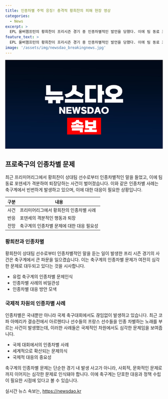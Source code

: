 ```yaml
---
title: 인종차별 주먹 응징! 충격적 황희찬의 피해 현장 영상
categories:
  - News
excerpt: >
  EPL 울버햄프턴의 황희찬이 프리시즌 경기 중 인종차별적인 발언을 당했다. 이에 팀 동료 포덴세가 가해자를 향해 퇴장 당했고, 축구계에서는 계속되는 인종차별 논란이 확산 중. 이에 유럽파 축구선수들뿐만 아니라 전 세계 선수들이 분노하고 있으며, 사회적 문제에 대한 관심이 증가하고 있다.
feature_text: >
  EPL 울버햄프턴의 황희찬이 프리시즌 경기 중 인종차별적인 발언을 당했다. 이에 팀 동료 포덴세가 가해자를 향해 퇴장 당했고, 축구계에서는 계속되는 인종차별 논란이 확산 중. 이에 유럽파 축구선수들뿐만 아니라 전 세계 선수들이 분노하고 있으며, 사회적 문제에 대한 관심이 증가하고 있다.
image: '/assets/img/newsdao_breakingnews.jpg'
---
```


<p><img src="/assets/img/newsdao_breakingnews.jpg" alt="ranknews 속보" /></p>

<h2 data-ke-size="size26">프로축구의 인종차별 문제</h2>

<p data-ke-size="size16">최근 프리미어리그에서 황희찬이 상대팀 선수로부터 인종차별적인 말을 들었고, 이에 팀 동료 포덴세가 격분하여 퇴장당하는 사건이 벌어졌습니다. 이와 같은 인종차별 사례는 축구계에서 빈번하게 발생하고 있으며, 이에 대한 대응이 필요한 상황입니다.</p>

<table>
<thead>
<tr>
<th>구분</th>
<th>내용</th>
</tr>
</thead>
<tbody>
<tr>
<td>사건</td>
<td>프리미어리그에서 황희찬의 인종차별 사례</td>
</tr>
<tr>
<td>반응</td>
<td>포덴세의 격분적인 행동과 퇴장</td>
</tr>
<tr>
<td>전망</td>
<td>축구계의 인종차별 문제에 대한 대응 필요성</td>
</tr>
</tbody>
</table>

<h3>황희찬과 인종차별</h3>

<p data-ke-size="size16">황희찬이 상대팀 선수로부터 인종차별적인 말을 듣는 일이 발생한 프리 시즌 경기의 사건은 축구계에서 큰 파문을 일으켰습니다. 이는 축구계의 인종차별 문제가 여전히 심각한 문제로 대두되고 있다는 것을 시사합니다.</p>

<ul>
<li>유럽 축구계의 인종차별 문제인식</li>
<li>인종차별 사례의 비일관성</li>
<li>인종차별 대응 방안 모색</li>
</ul>

<h3>국제적 차원의 인종차별 사례</h3>

<p data-ke-size="size16">인종차별은 국내뿐만 아니라 국제 축구대회에서도 끊임없이 발생하고 있습니다. 최근 코파 아메리카 결승전에서 아르헨티나 선수들의 프랑스 선수들을 인종 차별하는 노래를 부르는 사건이 발생했는데, 이러한 사례들은 국제적인 차원에서도 심각한 문제임을 보여줍니다.</p>

<ul>
<li>국제 대회에서의 인종차별 사례</li>
<li>세계적으로 확산되는 문제의식</li>
<li>국제적 대응의 중요성</li>
</ul>

<p data-ke-size="size16">축구계의 인종차별 문제는 단순한 경기 내 발생 사고가 아니라, 사회적, 문화적인 문제로까지 이어지는 심각한 문제로 인식돼야 합니다. 이에 축구계는 단호한 대응과 정책 수립이 필요한 시점에 있다고 볼 수 있습니다.</p>
실시간 뉴스 속보는, <a href="https://newsdao.kr" rel="dofollow">https://newsdao.kr</a>


